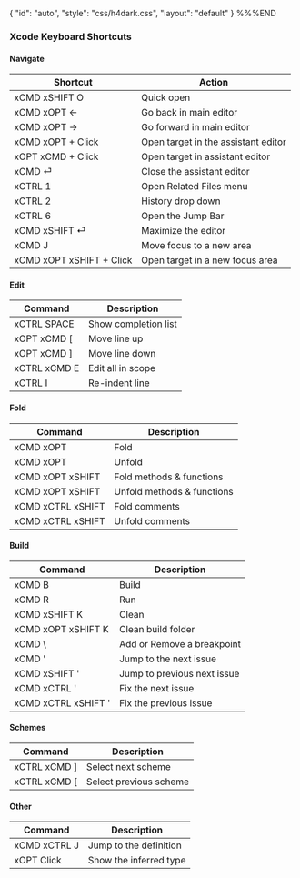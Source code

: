 {
    "id": "auto",
    "style": "css/h4dark.css",
    "layout": "default"
}
%%%END
### Xcode Keyboard Shortcuts

<!-- 
#### Move
(← moves in the opposite direction. Use xSHIFT to hightlight)

| Command | Description| 
| -- | -- |
| xOPT → |Next word|
| xCTRL → |Next subword |
| xCMD → |End of line| 

-->

#### Navigate
| Shortcut | Action |
| --|--|
| xCMD xSHIFT O | Quick open |
| xCMD xOPT ← | Go back in main editor |
| xCMD xOPT → | Go forward in main editor |
| xCMD xOPT + Click | Open target in the assistant editor |
| xOPT xCMD + Click | Open target in assistant editor |
| xCMD ⏎ | Close the assistant editor |
| xCTRL 1 | Open Related Files menu |
| xCTRL 2 | History drop down |
| xCTRL 6 | Open the Jump Bar |
| xCMD xSHIFT ⏎ | Maximize the editor |
| xCMD J | Move focus to a new area |
| xCMD xOPT xSHIFT + Click | Open target in a new focus area |

#### Edit
|Command|Description|
|--|--|
| xCTRL SPACE | Show completion list |
| xOPT xCMD [ | Move line up |
| xOPT xCMD ] | Move line down |
| xCTRL xCMD E | Edit all in scope |
| xCTRL I | Re-indent line | <!-- works really well with the delimiter -->

#### Fold
| Command | Description |
|--|--|
| xCMD xOPT | Fold |
| xCMD xOPT | Unfold |
| xCMD xOPT xSHIFT | Fold methods & functions |
| xCMD xOPT xSHIFT | Unfold methods & functions |
| xCMD xCTRL xSHIFT | Fold comments |
| xCMD xCTRL xSHIFT | Unfold comments |

#### Build
| Command | Description |
|--|--|
| xCMD B | Build |
| xCMD R | Run |
| xCMD xSHIFT K | Clean |
| xCMD xOPT xSHIFT K | Clean build folder |
| xCMD \ | Add or Remove a breakpoint |
| xCMD ' | Jump to the next issue |
| xCMD xSHIFT ' | Jump to previous next issue |
| xCMD xCTRL ' | Fix the next issue |
| xCMD xCTRL xSHIFT ' | Fix the previous issue |

#### Schemes
| Command|Description |
| --|-- |
| xCTRL xCMD ] | Select next scheme |
| xCTRL xCMD [ | Select previous scheme |

#### Other
| Command|Description |
| --|-- |
| xCMD xCTRL J | Jump to the definition |
| xOPT Click | Show the inferred type  |
